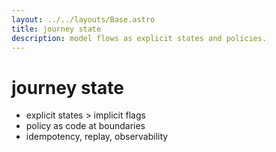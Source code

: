 ```yaml
---
layout: ../../layouts/Base.astro
title: journey state
description: model flows as explicit states and policies.
---
```


# journey state

- explicit states > implicit flags
- policy as code at boundaries
- idempotency, replay, observability
